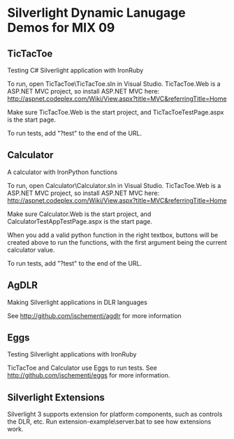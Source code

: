 Silverlight Dynamic Lanugage Demos for MIX 09
=============================================

TicTacToe
---------
Testing C# Silverlight application with IronRuby

To run, open TicTacToe\TicTacToe.sln in Visual Studio. 
TicTacToe.Web is a ASP.NET MVC project, so install ASP.NET MVC here:
http://aspnet.codeplex.com/Wiki/View.aspx?title=MVC&referringTitle=Home

Make sure TicTacToe.Web is the start project, and TicTacToeTestPage.aspx 
is the start page.

To run tests, add "?test" to the end of the URL.

Calculator
----------
A calculator with IronPython functions

To run, open Calculator\Calculator.sln in Visual Studio. 
TicTacToe.Web is a ASP.NET MVC project, so install ASP.NET MVC here:
http://aspnet.codeplex.com/Wiki/View.aspx?title=MVC&referringTitle=Home

Make sure Calculator.Web is the start project, and CalculatorTestAppTestPage.aspx
is the start page.

When you add a valid python function in the right textbox, buttons will be 
created above to run the functions, with the first argument being the current
calculator value.

To run tests, add "?test" to the end of the URL.

AgDLR
-----
Making Silverlight applications in DLR languages

See http://github.com/jschementi/agdlr for more information

Eggs
----
Testing Silverlight applications with IronRuby

TicTacToe and Calculator use Eggs to run tests. See
http://github.com/jschementi/eggs for more information.

Silverlight Extensions
----------------------
Silverlight 3 supports extension for platform components, such as controls
the DLR, etc. Run extension-example\server.bat to see how extensions work.
